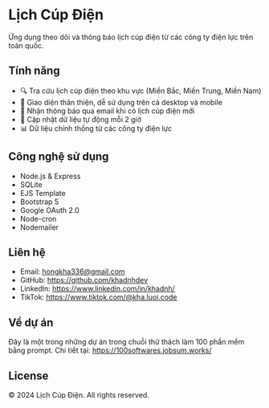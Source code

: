 # Lịch Cúp Điện

Ứng dụng theo dõi và thông báo lịch cúp điện từ các công ty điện lực trên toàn quốc.

## Tính năng

- 🔍 Tra cứu lịch cúp điện theo khu vực (Miền Bắc, Miền Trung, Miền Nam)
- 📱 Giao diện thân thiện, dễ sử dụng trên cả desktop và mobile
- 📧 Nhận thông báo qua email khi có lịch cúp điện mới
- 🔄 Cập nhật dữ liệu tự động mỗi 2 giờ
- 📊 Dữ liệu chính thống từ các công ty điện lực

## Công nghệ sử dụng

- Node.js & Express
- SQLite
- EJS Template
- Bootstrap 5
- Google OAuth 2.0
- Node-cron
- Nodemailer

## Liên hệ

- Email: hongkha336@gmail.com
- GitHub: https://github.com/khadnhdev
- LinkedIn: https://www.linkedin.com/in/khadnh/
- TikTok: https://www.tiktok.com/@kha.luoi.code

## Về dự án

Đây là một trong những dự án trong chuỗi thử thách làm 100 phần mềm bằng prompt.
Chi tiết tại: https://100softwares.jobsum.works/

## License

© 2024 Lịch Cúp Điện. All rights reserved. 